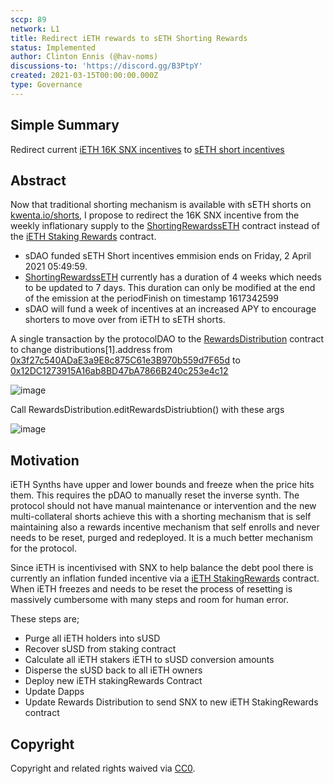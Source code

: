 ```yaml
---
sccp: 89
network: L1
title: Redirect iETH rewards to sETH Shorting Rewards
status: Implemented
author: Clinton Ennis (@hav-noms)
discussions-to: 'https://discord.gg/B3PtpY'
created: 2021-03-15T00:00:00.000Z
type: Governance
---
```


<!--You can leave these HTML comments in your merged SCCP and delete the visible duplicate text guides, they will not appear and may be helpful to refer to if you edit it again. This is the suggested template for new SCCPs. Note that an SCCP number will be assigned by an editor. When opening a pull request to submit your SCCP, please use an abbreviated title in the filename, `sccp-draft_title_abbrev.md`. The title should be 44 characters or less.-->

## Simple Summary

<!--"If you can't explain it simply, you don't understand it well enough." Provide a simplified and layman-accessible explanation of the SCCP.-->

Redirect current [iETH 16K SNX incentives](https://etherscan.io/address/0x3f27c540adae3a9e8c875c61e3b970b559d7f65d) to [sETH short incentives](http://contracts.synthetix.io/ShortingRewardssETH)

## Abstract

<!--A short (~200 word) description of the variable change proposed.-->

Now that traditional shorting mechanism is available with sETH shorts on [kwenta.io/shorts](https://kwenta.io/shorting), I propose to redirect the 16K SNX incentive from the weekly inflationary supply to the [ShortingRewardssETH](http://contracts.synthetix.io/ShortingRewardssETH) contract instead of the [iETH Staking Rewards](https://etherscan.io/address/0x3f27c540adae3a9e8c875c61e3b970b559d7f65d) contract.

- sDAO funded sETH Short incentives emmision ends on Friday, 2 April 2021 05:49:59.
- [ShortingRewardssETH](http://contracts.synthetix.io/ShortingRewardssETH) currently has a duration of 4 weeks which needs to be updated to 7 days. This duration can only be modified at the end of the emission at the periodFinish on timestamp 1617342599
- sDAO will fund a week of incentives at an increased APY to encourage shorters to move over from iETH to sETH shorts.

A single transaction by the protocolDAO to the [RewardsDistribution](http://contracts.synthetix.io/RewardsDistribution) contract to change distributions[1].address from
[0x3f27c540ADaE3a9E8c875C61e3B970b559d7F65d](https://etherscan.io/address/0x3f27c540ADaE3a9E8c875C61e3B970b559d7F65d)
to
[0x12DC1273915A16ab8BD47bA7866B240c253e4c12](https://etherscan.io/address/0x12DC1273915A16ab8BD47bA7866B240c253e4c12)

![image](https://user-images.githubusercontent.com/1251099/111264773-3c42a780-867c-11eb-8034-e313fe5f2fbd.png)

Call RewardsDistribution.editRewardsDistriubtion() with these args

![image](https://user-images.githubusercontent.com/1251099/111266487-bbd17600-867e-11eb-9f88-7b4d69a55e9a.png)

## Motivation

<!--The motivation is critical for SCCPs that want to update variables within Synthetix. It should clearly explain why the existing variable is not incentive aligned. SCCP submissions without sufficient motivation may be rejected outright.-->

iETH Synths have upper and lower bounds and freeze when the price hits them. This requires the pDAO to manually reset the inverse synth. The protocol should not have manual maintenance or intervention and the new multi-collateral shorts achieve this with a shorting mechanism that is self maintaining also a rewards incentive mechanism that self enrolls and never needs to be reset, purged and redeployed. It is a much better mechanism for the protocol.

Since iETH is incentivised with SNX to help balance the debt pool there is currently an inflation funded incentive via a [iETH StakingRewards](https://etherscan.io/address/0x3f27c540adae3a9e8c875c61e3b970b559d7f65d) contract. When iETH freezes and needs to be reset the process of resetting is massively cumbersome with many steps and room for human error.

These steps are;

- Purge all iETH holders into sUSD
- Recover sUSD from staking contract
- Calculate all iETH stakers iETH to sUSD conversion amounts
- Disperse the sUSD back to all iETH owners
- Deploy new iETH stakingRewards Contract
- Update Dapps
- Update Rewards Distribution to send SNX to new iETH StakingRewards contract

## Copyright

Copyright and related rights waived via [CC0](https://creativecommons.org/publicdomain/zero/1.0/).

